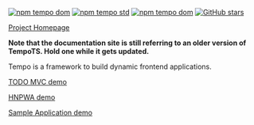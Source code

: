 [![npm tempo dom](https://img.shields.io/npm/v/@tempots/dom?label=@tempots/dom)](https://www.npmjs.com/package/@tempots/dom)
[![npm tempo std](https://img.shields.io/npm/v/@tempots/std?label=@tempots/std)](https://www.npmjs.com/package/@tempots/std)
[![npm tempo dom](https://img.shields.io/npm/v/@tempots/color?label=@tempots/dom)](https://www.npmjs.com/package/@tempots/color)
[![GitHub stars](https://img.shields.io/github/stars/fponticelli/tempots?label=Star%20me%20on%20Github&style=social)](https://github.com/fponticelli/tempots)

[Project Homepage](https://tempots.com/)

**Note that the documentation site is still referring to an older version of TempoTS. Hold one while it gets updated.**

Tempo is a framework to build dynamic frontend applications.

[TODO MVC demo](https://tempots.com/demo/todomvc/)

[HNPWA demo](https://tempots.com/demo/hnpwa/)

[Sample Application demo](https://tempots.com/demo/readme/)
